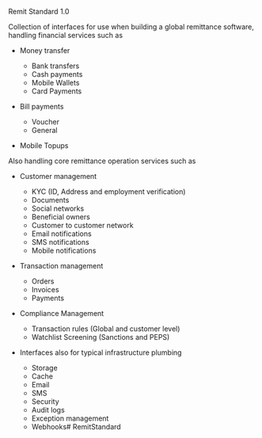 Remit Standard 1.0

Collection of interfaces for use when building a global remittance software, handling financial services such as

- Money transfer
	- Bank transfers
	- Cash payments
	- Mobile Wallets
	- Card Payments

- Bill payments
	- Voucher
	- General
  
- Mobile Topups

Also handling core remittance operation services such as

- Customer management
	- KYC (ID, Address and employment verification)
	- Documents
	- Social networks
	- Beneficial owners
	- Customer to customer network
	- Email notifications
	- SMS notifications
	- Mobile notifications

- Transaction management
	- Orders
	- Invoices
	- Payments


- Compliance Management
	- Transaction rules (Global and customer level)
	- Watchlist Screening (Sanctions and PEPS)

- Interfaces also for typical infrastructure plumbing
	- Storage
	- Cache
	- Email
	- SMS
	- Security
	- Audit logs
	- Exception management
	- Webhooks# RemitStandard

